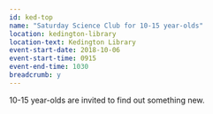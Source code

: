 ```yaml
---
id: ked-top
name: "Saturday Science Club for 10-15 year-olds"
location: kedington-library
location-text: Kedington Library
event-start-date: 2018-10-06
event-start-time: 0915
event-end-time: 1030
breadcrumb: y
---
```


10-15 year-olds are invited to find out something new.
